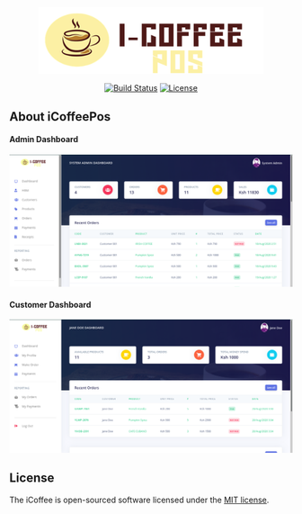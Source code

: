 <p align="center"><img src="https://github.com/MartDevelopers-Inc/CoffeeShop/blob/master/resources/views/iCoffee/admin/assets/img/brand/blue.png" width="400"></p>

<p align="center">
<a href="https://travis-ci.org/laravel/framework"><img src="https://travis-ci.org/laravel/framework.svg" alt="Build Status"></a>
<a href="https://packagist.org/packages/laravel/framework"><img src="https://poser.pugx.org/laravel/framework/license.svg" alt="License"></a>
</p>

## About iCoffeePos
<h4>Admin Dashboard</h4>
<p align="center"><img src="https://github.com/MartDevelopers-Inc/CoffeeShop/blob/master/ScreenShots/2.png"></p>
<h4>Customer Dashboard</h4>
<p align="center"><img src="https://github.com/MartDevelopers-Inc/CoffeeShop/blob/master/ScreenShots/1.png"></p>

## License

The iCoffee is open-sourced software licensed under the [MIT license](https://opensource.org/licenses/MIT).
